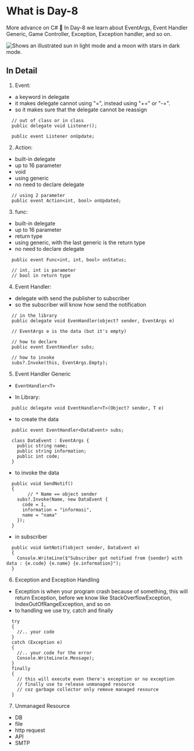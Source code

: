 # What is Day-8
More advance on C# :slightly_smiling_face: In Day-8 we learn about EventArgs, Event Handler Generic, Game Controller, Exception, Exception handler, and so on.

<picture>
  <source media="(prefers-color-scheme: dark)" srcset="https://user-images.githubusercontent.com/25423296/163456776-7f95b81a-f1ed-45f7-b7ab-8fa810d529fa.png">
  <source media="(prefers-color-scheme: light)" srcset="https://user-images.githubusercontent.com/25423296/163456779-a8556205-d0a5-45e2-ac17-42d089e3c3f8.png">
  <img alt="Shows an illustrated sun in light mode and a moon with stars in dark mode." src="https://user-images.githubusercontent.com/25423296/163456779-a8556205-d0a5-45e2-ac17-42d089e3c3f8.png">
</picture>

## In Detail
1. Event:
  * a keyword in delegate
  * it makes delegate cannot using "=", instead using "+=" or "-=".
  * so it makes sure that the delegate cannot be reassign

  ```
    // out of class or in class
    public delegate void Listener();

    public event Listener onUpdate;
  ```

2. Action: 
  * built-in delegate
  * up to 16 parameter
  * void
  * using generic
  * no need to declare delegate

  ```
    // using 2 parameter
    public event Action<int, bool> onUpdated;
  ```

3. func:
  * built-in delegate
  * up to 16 parameter
  * return type
  * using generic, with the last generic is the return type
  * no need to declare delegate

  ```
    public event Func<int, int, bool> onStatus;

    // int, int is parameter
    // bool in return type
  ```

4. Event Handler:
  * delegate with send the publisher to subscriber
  * so the subscriber will know how send the notification

  ```
    // in the library
    public delegate void EvenHandler(object? sender, EventArgs e)

    // EventArgs e is the data (but it's empty)

    // how to declare
    public event EventHandler subs;

    // how to invoke
    subs?.Invoke(this, EventArgs.Empty);
  ```

5. Event Handler Generic
  * `EventHandler<T>`

  * In Library:

  ```
    public delegate void EventHandler<T>(Object? sender, T e)
  ```

  * to create the data

  ```
    public event EventHandler<DataEvent> subs;

    class DataEvent : EventArgs {
      public string name;
      public string information;
      public int code;
    }
  ```

  * to invoke the data

  ```
    public void SendNotif()
    {
          // * Name == object sender
      subs?.Invoke(Name, new DataEvent { 
        code = 1, 
        information = "informasi", 
        name = "nama"
      });
    }
  ```

  * in subscriber

  ```
    public void GetNotif(object sender, DataEvent e)
    {
      Console.WriteLine($"Subscriber got notified from {sender} with data : {e.code} {e.name} {e.information}");
    }
  ```

6. Exception and Exception Handling
  * Exception is when your program crash because of something, this will return Exception, before we know like StackOverflowException, IndexOutOfRangeException, and so on
  * to handling we use try, catch and finally

  ```
    try
    {
      //.. your code
    }
    catch (Exception e)
    {
      //.. your code for the error
      Console.WriteLine(e.Message);
    }
    finally
    {
      // this will execute even there's exception or no exception
      // finally use to release unmanaged resource
      // coz garbage collector only remove managed resource
    }
  ```

7. Unmanaged Resource
  * DB
  * file
  * http request
  * API
  * SMTP